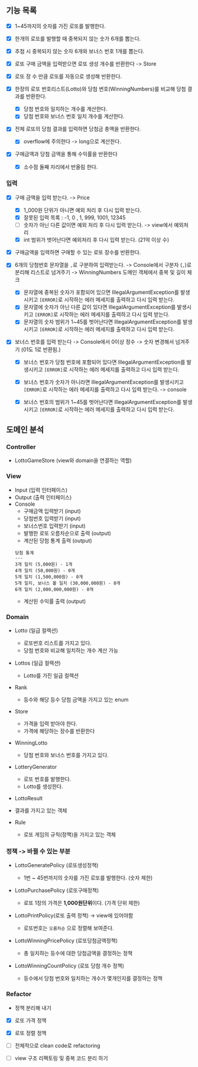 
## 기능 목록
- [x] 1~45까지의 숫자를 가진 로또를 발행한다.
- [x] 한개의 로또를 발행할 때 중복되지 않는 숫가 6개를 뽑는다.
- [x] 추첨 시 중복되지 않는 숫자 6개와 보너스 번호 1개를 뽑는다.

- [x] 로또 구매 금액을 입력받으면 로또 생성 개수를 반환한다 -> Store
- [x] 로또 장 수 만큼 로또를 자동으로 생성해 반환한다.

- [x] 한장의 로또 번호리스트(Lotto)와 당첨 번호(WinningNumbers)를 비교해 당첨 결과를 반환한다.
  - [x] 당첨 번호와 일치하는 개수를 계산한다.
  - [x] 당첨 번호와 보너스 번호 일치 개수를 계산한다.

- [x] 전체 로또의 당첨 결과를 입력하면 당첨금 총액을 반환한다.
  - [x] overflow에 주의한다 -> long으로 계산한다.
- [x] 구매금액과 당첨 금액을 통해 수익률을 반환한다
  - [x] 소수점 둘째 자리에서 반올림 한다.

### 입력
- [x] 구매 금액을 입력 받는다. -> Price
  - [x]  1_000원 단위가 아니면 예외 처리 후 다시 입력 받는다.
    - [x] 잘못된 입력 목록 : -1, 0 , 1, 999, 1001, 12345
  - [ ] 숫자가 아닌 다른 값이면 예외 처리 후 다시 입력 받는다. -> view에서 예외처리
  - [x] int 범위가 벗어난다면 예외처리 후 다시 입력 받는다. (21억 이상 수)
- [x] 구매금액을 입력하면 구매할 수 있는 로또 장수를 반환한다.

- [x] 6개의 당첨번호 문자열을 `,`로 구분하여 입력받는다. -> Console에서 구분자 (`,`)로 분리해 리스트로 넘겨주기 -> WinningNumbers 도메인 객체에서 중복 및 길이 체크
  - [x] 문자열에 중복된 숫자가 포함되어 있으면 IllegalArgumentException를 발생시키고 `[ERROR]`로 시작하는 에러 메세지를 출력하고 다시 입력 받는다.
  - [x] 문자열에 숫자가 아닌 다른 값이 있다면 IllegalArgumentException를 발생시키고 `[ERROR]`로 시작하는 에러 메세지를 출력하고 다시 입력 받는다.
  - [x] 문자열의 숫자 범위가 1~45를 벗어난다면 IllegalArgumentException를 발생시키고 `[ERROR]`로 시작하는 에러 메세지를 출력하고 다시 입력 받는다.

- [x] 보너스 번호를 입력 받는다 -> Console에서 0이상 정수 -> 숫자 변경해서 넘겨주기 (01도 1로 반환됨.)
  - [x] 보너스 번호가 당첨 번호에 포함되어 있다면 IllegalArgumentException를 발생시키고 `[ERROR]`로 시작하는 에러 메세지를 출력하고 다시 입력 받는다.
  - [x] 보너스 번호가 숫자가 아니라면 IllegalArgumentException를 발생시키고 `[ERROR]`로 시작하는 에러 메세지를 출력하고 다시 입력 받는다. -> console
  - [x] 보너스 번호의 범위가 1~45를 벗어난다면 IllegalArgumentException를 발생시키고 `[ERROR]`로 시작하는 에러 메세지를 출력하고 다시 입력 받는다.


## 도메인 분석

### Controller
- LottoGameStore (view와 domain을 연결하는 역할)


### View
- Input (입력 인터페이스)
- Output (출력 인터페이스)
- Console
  - 구매금액 입력받기 (input)
  - 당첨번호 입력받기 (input)
  - 보너스번호 입력받기 (input)
  - 발행한 로또 오름차순으로 출력 (output)
  - 계산된 당첨 통계 출력 (output)
  ```text
  당첨 통계
  ---
  3개 일치 (5,000원) - 1개
  4개 일치 (50,000원) - 0개
  5개 일치 (1,500,000원) - 0개
  5개 일치, 보너스 볼 일치 (30,000,000원) - 0개
  6개 일치 (2,000,000,000원) - 0개
  ```
  - 계산된 수익률 출력 (output)


### Domain
- Lotto (일급 컬렉션)
  - 로또번호 리스트를 가지고 있다.
  - 당첨 번호와 비교해 일치하는 개수 계산 가능

- Lottos (일급 컬렉션)
  - Lotto를 가진 일급 컬렉션

- Rank
  - 등수와 해당 등수 당첨 금액을 가지고 있는 enum

- Store
  - 가격을 입력 받아야 한다.
  - 가격에 해당하는 장수를 반환한다

- WinningLotto
  - 당첨 번호와 보너스 번호를 가지고 있다.

- LotteryGenerator
  - 로또 번호를 발행한다.
  - Lotto를 생성한다.

- LottoResult
- 결과를 가지고 있는 객체

- Rule
  - 로또 게임의 규칙(정책)을 가지고 있는 객체


### 정책 -> 바뀔 수 있는 부분
- LottoGeneratePolicy (로또생성정책)
  - 1번 ~ 45번까지의 숫자를 가진 로또를 발행한다. (숫자 제한)

- LottoPurchasePolicy (로또구매정책)
  - 로또 1장의 가격은 **1,000원단위**이다. (가격 단위 제한)

- LottoPrintPolicy(로또 출력 정책) -> view에 있어야함
  - 로또번호는 `오름차순` 으로 정렬해 보여준다.

- LottoWinningPricePolicy (로또당첨금액정책)
  - 총 일치하는 등수에 대한 당첨금액을 결정하는 정책

- LottoWinningCountPolicy (로또 당첨 개수 정책)
  - 등수에서 당첨 번호와 일치하는 개수가 몇개인지를 결정하는 정책


### Refactor
- 정책 분리해 내기
- [x] 로또 가격 정책 
- [x] 로또 정렬 정책

- [ ] 전체적으로 clean code로 refactoring

- [ ] view 구조 리펙토링 및 중복 코드 분리 하기
